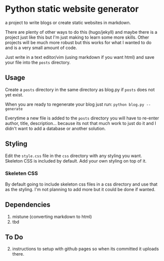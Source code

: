 # Python static website generator 

a project to write blogs or create static websites in markdown.

There are plenty of other ways to do this (hugo/jekyll) and maybe there is a project just like this but I'm just making to learn some more skills. Other projects will be much more robust but this works for what I wanted to do and is a very small amount of code.

Just write in a text editor/vim (using markdown if you want html) and save your file into the `posts` directory.

## Usage
Create a `posts` directory in the same directory as blog.py if `posts` does not yet exist.

When you are ready to regenerate your blog just run:
`python blog.py --generate`

Everytime a new file is added to the `posts` directory you will have to re-enter author, title, description... because its not that much work to just do it and I didn't want to add a database or another solution.

## Styling
Edit the `style.css` file in the `css` directory with any styling you want. Skeleton CSS is included by default. Add your own styling on top of it.


### Skeleten CSS
By default going to include skeleton css files in a css directory and use that as the styling. I'm not planning to add more but it could be done if wanted.


## Dependencies
1. mistune (converting markdown to html)
2. tbd


## To Do
2. instructions to setup with github pages so when its committed it uploads there.
